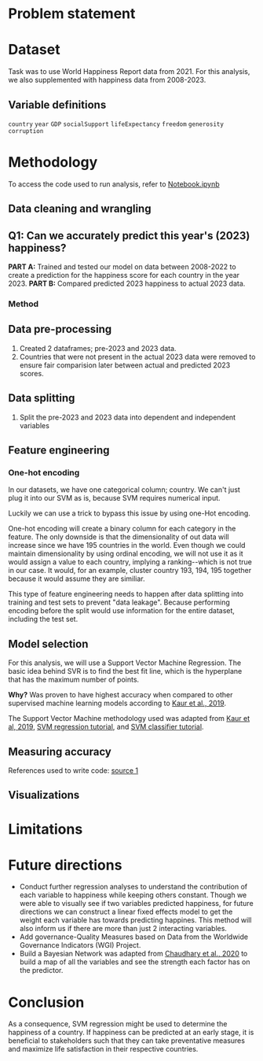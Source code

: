 # Problem statement 

# Dataset
Task was to use World Happiness Report data from 2021. For this analysis, we also supplemented with happiness data from 2008-2023.

## Variable definitions 
`country` 
`year`
`GDP`
`socialSupport`
`lifeExpectancy`
`freedom`
`generosity`
`corruption`

# Methodology
To access the code used to run analysis, refer to [Notebook.ipynb](/Notebook.ipynb)

## Data cleaning and wrangling 

## **Q1:** Can we accurately predict this year's (2023) happiness?
**PART A:** Trained and tested our model on data between 2008-2022 to create a prediction for the happiness score for each country in the year 2023. 
**PART B:** Compared predicted 2023 happiness to actual 2023 data.


### Method
## Data pre-processing
1. Created 2 dataframes; pre-2023 and 2023 data. 
2. Countries that were not present in the actual 2023 data were removed to ensure fair comparision later between actual and predicted 2023 scores.

## Data splitting 
1. Split the pre-2023 and 2023 data into dependent and independent variables

## Feature engineering 
### One-hot encoding 
In our datasets, we have one categorical column; country. We can't just plug it into our SVM as is, because SVM requires numerical input.

Luckily we can use a trick to bypass this issue by using one-Hot encoding.

One-hot encoding will create a binary column for each category in the feature. The only downside is that the dimensionality of out data will increase since we have 195 countries in the world. Even though we could maintain dimensionality by using ordinal encoding, we will not use it as it would assign a value to each country, implying a ranking--which is not true in our case. It would, for an example, cluster country 193, 194, 195 together because it would assume they are similiar.

This type of feature engineering needs to happen after data splitting into training and test sets to prevent "data leakage". Because performing encoding before the split would use information for the entire dataset, including the test set. 

## Model selection 
For this analysis, we will use a Support Vector Machine Regression. The basic idea behind SVR is to find the best fit line, which is the hyperplane that has the maximum number of points.

**Why?** Was proven to have highest accuracy when compared to other supervised machine learning models according to [Kaur et al., 2019](https://www.mdpi.com/2076-3417/9/8/1613).

The Support Vector Machine methodology used was adapted from [Kaur et al, 2019](https://www.mdpi.com/2076-3417/9/8/1613), [SVM regression tutorial](https://github.com/AmirAli5/Machine-Learning/blob/main/Supervised%20Machine%20Learning/Regression/3.%20Support%20Vector%20Regression/Support%20Vector%20Regression.ipynb), and [SVM classifier tutorial](https://www.youtube.com/watch?v=8A7L0GsBiLQ). 

## Measuring accuracy 

References used to write code: [source 1](https://github.com/AmirAli5/Machine-Learning/blob/main/Supervised%20Machine%20Learning/Regression/3.%20Support%20Vector%20Regression/Support%20Vector%20Regression.ipynb)

## Visualizations

# Limitations 

# Future directions 
* Conduct further regression analyses to understand the contribution of each variable to happiness while keeping others constant. Though we were able to visually see if two variables predicted happiness, for future directions we can construct a linear fixed effects model to get the weight each variable has towards predicting happines. This method will also inform us if there are more than just 2 interacting variables.
* Add governance-Quality Measures based on Data from the Worldwide Governance Indicators (WGI) Project.
* Build a Bayesian Network was adapted from [Chaudhary et al., 2020](https://arxiv.org/abs/2007.09181) to build a map of all the variables and see the strength each factor has on the predictor.

# Conclusion 
As a consequence, SVM regression might be used to determine the happiness of a country. If happiness can be predicted at an early stage, it is beneficial to stakeholders such that they can take preventative measures
and maximize life satisfaction in their respective countries.